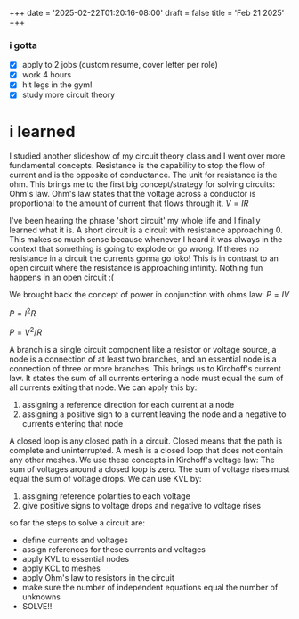 +++
date = '2025-02-22T01:20:16-08:00'
draft = false
title = 'Feb 21 2025'
+++

### i gotta

 - [x] apply to 2 jobs (custom resume, cover letter per role)
 - [x] work 4 hours
 - [x] hit legs in the gym!
 - [x] study more circuit theory

# i learned
I studied another slideshow of my circuit theory class and I went over more fundamental concepts. 
Resistance is the capability to stop the flow of current and is the opposite of conductance. The unit for resistance is 
the ohm. This brings me to the first big concept/strategy for solving circuits: Ohm's law. Ohm's law states that the voltage
across a conductor is proportional to the amount of current that flows through it. $V = IR$

I've been hearing the phrase 'short circuit' my whole life and I finally learned what it is. A short circuit is a circuit
with resistance approaching 0. This makes so much sense because whenever I heard it was always in the context that something
is going to explode or go wrong. If theres no resistance in a circuit the currents gonna go loko! This is in contrast to
an open circuit where the resistance is approaching infinity. Nothing fun happens in an open circuit :(

We brought back the concept of power in conjunction with ohms law: 
$P=IV$

$P=I^2R$

$P=V^2/R$

A branch is a single circuit component like a resistor or voltage source, a node is a connection of at least two branches, and an
essential node is a connection of three or more branches. This brings us to Kirchoff's current law. It states the sum of
all currents entering a node must equal the sum of all currents exiting that node. We can apply this by:
1) assigning a reference direction for each current at a node
2) assigning a positive sign to a current leaving the node and a negative to currents entering that node

A closed loop is any closed path in a circuit. Closed means that the path is complete and uninterrupted. A mesh is a closed
loop that does not contain any other meshes. We use these concepts in Kirchoff's voltage law: The sum of voltages around a 
closed loop is zero. The sum of voltage rises must equal the sum of voltage drops. We can use KVL by:
1) assigning reference polarities to each voltage
2) give positive signs to voltage drops and negative to voltage rises

so far the steps to solve a circuit are:
 - define currents and voltages
 - assign references for these currents and voltages
 - apply KVL to essential nodes
 - apply KCL to meshes
 - apply Ohm's law to resistors in the circuit
 - make sure the number of independent equations equal the number of unknowns
 - SOLVE!!
